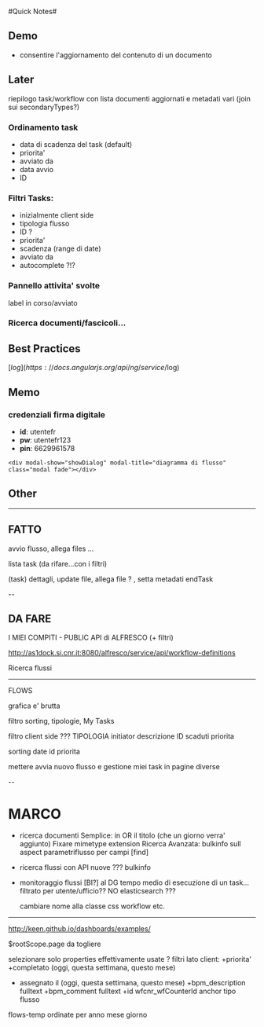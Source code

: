 #Quick Notes#




## Demo

* consentire l'aggiornamento del contenuto di un documento

## Later

riepilogo task/workflow con lista documenti aggiornati e metadati vari (join sui secondaryTypes?)

### Ordinamento task
  * data di scadenza del task (default)
  * priorita'
  * avviato da
  * data avvio
  * ID

### Filtri Tasks:
  * inizialmente client side
  * tipologia flusso
  * ID ?
  * priorita'
  * scadenza (range di date)
  * avviato da
  * autocomplete ?!?

### Pannello attivita' svolte
label in corso/avviato

### Ricerca documenti/fascicoli...


## Best Practices
[$log](https://docs.angularjs.org/api/ng/service/$log)

## Memo
### credenziali firma digitale
* __id__: utentefr
* __pw__: utentefr123
* __pin__: 6629961578

```
<div modal-show="showDialog" modal-title="diagramma di flusso" class="modal fade"></div>
```

## Other








---


## FATTO

avvio flusso, allega files ...

lista task (da rifare...con i filtri)

(task) dettagli, update file, allega file ? , setta metadati endTask

--

## DA FARE

I MIEI COMPITI - PUBLIC API di ALFRESCO (+ filtri)

http://as1dock.si.cnr.it:8080/alfresco/service/api/workflow-definitions


Ricerca flussi


---

FLOWS

grafica e' brutta

filtro sorting, tipologie, My Tasks

filtro client side ???
  TIPOLOGIA
  initiator
  descrizione
  ID
  scaduti
  priorita


sorting
  date
  id
  priorita




mettere avvia nuovo flusso e gestione miei task in pagine diverse


--

# MARCO

+ ricerca documenti
    Semplice: in OR il titolo (che un giorno verra' aggiunto)
    Fixare mimetype extension
    Ricerca Avanzata: bulkinfo sull aspect parametriflusso per campi [find]

+ ricerca flussi
    con API nuove ???
    bulkinfo

+ monitoraggio flussi [BI?]
    al DG
    tempo medio di esecuzione di un task...
    filtrato per utente/ufficio??
    NO elasticsearch ???

    cambiare nome alla classe css workflow etc.


---

http://keen.github.io/dashboards/examples/

$rootScope.page da togliere

selezionare solo properties effettivamente usate ?
filtri lato client:
  +priorita'
  +completato (oggi, questa settimana, questo mese)
  + assegnato il (oggi, questa settimana, questo mese)
  +bpm_description fulltext
  +bpm_comment fulltext
  +id wfcnr_wfCounterId
anchor tipo flusso

flows-temp ordinate per anno mese giorno
